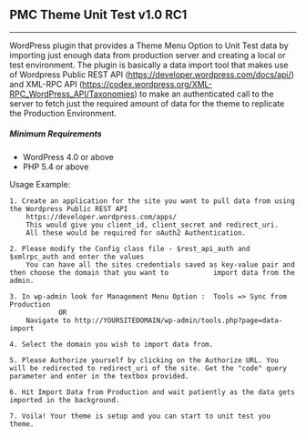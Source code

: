 ## PMC Theme Unit Test v1.0 RC1
---------------------------------

WordPress plugin that provides a Theme Menu Option to Unit Test data by importing just enough data from production server and creating a local or test environment.
The plugin is basically a data import tool that makes use of Wordpress Public REST API (https://developer.wordpress.com/docs/api/) and XML-RPC API (https://codex.wordpress.org/XML-RPC_WordPress_API/Taxonomies)
to make an authenticated call to the server to fetch just the required amount of data for the theme to replicate the Production Environment.

##### **Minimum Requirements**
- WordPress 4.0 or above
- PHP 5.4 or above

Usage Example:

    1. Create an application for the site you want to pull data from using the Wordpress Public REST API
        https://developer.wordpress.com/apps/
        This would give you client_id, client_secret and redirect_uri.
        All these would be required for oAuth2 Authentication.
        
    2. Please modify the Config class file - $rest_api_auth and $xmlrpc_auth and enter the values
        You can have all the sites credentials saved as key-value pair and then choose the domain that you want to           import data from the admin.
        
    3. In wp-admin look for Management Menu Option :  Tools => Sync from Production 
                OR 
        Navigate to http://YOURSITEDOMAIN/wp-admin/tools.php?page=data-import 
        
    4. Select the domain you wish to import data from.
    
    5. Please Authorize yourself by clicking on the Authorize URL. You will be redirected to redirect_uri of the site. Get the "code" query parameter and enter in the textbox provided.
    
    6. Hit Import Data from Production and wait patiently as the data gets imported in the background.
    
    7. Voila! Your theme is setup and you can start to unit test you theme.
